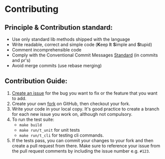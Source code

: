 # Contributing
## Principle & Contribution standard:
- Use only standard lib methods shipped with the language
- Write readable, correct and simple code (**K**eep **I**t **S**imple and **S**tupid)
- Comment incomprehensible code
- Comply with the Conventional Commit Messages [Standard](https://www.conventionalcommits.org/en/v1.0.0/) (in commits and pr's)
- Avoid merge commits (use rebase merging)

## Contribution Guide:

1. [Create an issue](https://github.com/xnacly/c_paket/issues/new) for the
   bug you want to fix or the feature that you want to add.
2. Create your own [fork](https://github.com/xnacly/c_paket) on GitHub, then
   checkout your fork.
3. Write your code in your local copy. It's good practice to create a branch for
   each new issue you work on, although not compulsory.
4. To run the test suite:
   - `make build`
   - `make run/t_unit` for unit tests
   - `make run/t_cli` for testing cli commands.
5. If the tests pass, you can commit your changes to your fork and then create
   a pull request from there. Make sure to reference your issue from the pull
   request comments by including the issue number e.g. `#123`.
